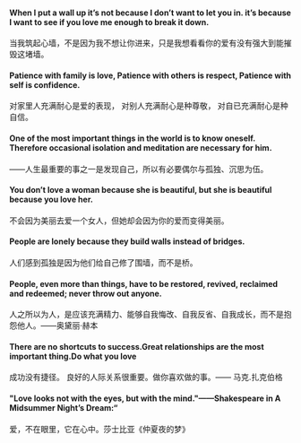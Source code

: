#### When I put a wall up it’s not because I don’t want to let you in. it’s because I want to see if you love me enough to break it down.

当我筑起心墙，不是因为我不想让你进来，只是我想看看你的爱有没有强大到能摧毁这堵墙。

#### Patience with family is love, Patience with others is respect, Patience with self is confidence.
对家里人充满耐心是爱的表现， 对别人充满耐心是种尊敬， 对自已充满耐心是种自信。

#### One of the most important things in the world is to know oneself. Therefore occasional isolation and meditation are necessary for him.
——人生最重要的事之一是发现自己，所以有必要偶尔与孤独、沉思为伍。

#### You don’t love a woman because she is beautiful, but she is beautiful because you love her.
不会因为美丽去爱一个女人，但她却会因为你的爱而变得美丽。

#### People are lonely because they build walls instead of bridges.
人们感到孤独是因为他们给自己修了围墙，而不是桥。

#### People, even more than things, have to be restored, revived, reclaimed and redeemed; never throw out anyone.
人之所以为人，是应该充满精力、能够自我悔改、自我反省、自我成长，而不是抱怨他人。——奥黛丽·赫本

#### There are no shortcuts to success.Great relationships are the most important thing.Do what you love
成功没有捷径。 良好的人际关系很重要。做你喜欢做的事。—— 马克.扎克伯格

#### "Love looks not with the eyes, but with the mind."——Shakespeare in A Midsummer Night’s Dream:“
爱，不在眼里，它在心中。莎士比亚《仲夏夜的梦》
